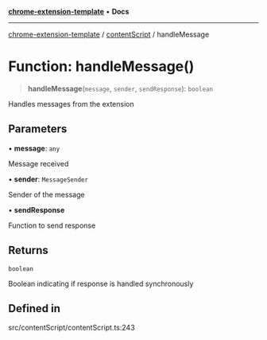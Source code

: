 [**chrome-extension-template**](../../README.md) • **Docs**

***

[chrome-extension-template](../../modules.md) / [contentScript](../README.md) / handleMessage

# Function: handleMessage()

> **handleMessage**(`message`, `sender`, `sendResponse`): `boolean`

Handles messages from the extension

## Parameters

• **message**: `any`

Message received

• **sender**: `MessageSender`

Sender of the message

• **sendResponse**

Function to send response

## Returns

`boolean`

Boolean indicating if response is handled synchronously

## Defined in

src/contentScript/contentScript.ts:243
